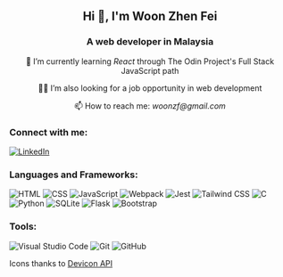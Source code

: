 <h2 align="center">Hi 👋, I'm Woon Zhen Fei</h2>
<h3 align="center">A web developer in Malaysia</h3>
<p align="center">🌱 I’m currently learning <i>React</i> through The Odin Project's Full Stack JavaScript path</p>
<p align="center">🙇‍♂️ I’m also looking for a job opportunity in web development</p>
<p align="center">📫 How to reach me: <i>woonzf@gmail.com</i></p>

<h3 align="left">Connect with me:</h3>
<p align="left">
  <a href="https://linkedin.com/in/woonzf" target="_blank" rel="noreferrer">
    <img src="https://deviconapi.vercel.app/linkedin?size=40" alt="LinkedIn" title="LinkedIn"/>
  </a>
</p>

<h3>Languages and Frameworks:</h3>
<p>
  <picture>
    <img src="https://deviconapi.vercel.app/html5?size=40" alt="HTML" title="HTML"/>
  </picture>
  <picture>
    <img src="https://deviconapi.vercel.app/css3?size=40" alt="CSS" title="CSS"/>
  </picture>
  <picture>
    <img src="https://deviconapi.vercel.app/javascript?size=40" alt="JavaScript" title="JavaScript"/>
  </picture>
  <picture>
    <img src="https://deviconapi.vercel.app/webpack?size=40" alt="Webpack" title="Webpack"/>
  </picture>
  <picture>
    <img src="https://deviconapi.vercel.app/jest?size=40" alt="Jest" title="Jest"/>
  </picture>
  <picture>
    <img src="https://deviconapi.vercel.app/tailwindcss?size=40" alt="Tailwind CSS" title="Tailwind CSS"/>
  </picture>
  <picture>
    <img src="https://deviconapi.vercel.app/c?size=40" alt="C" title="C"/>
  </picture>
  <picture>
    <img src="https://deviconapi.vercel.app/python?size=40" alt="Python" title="Python"/>
  </picture>
  <picture>
    <img src="https://deviconapi.vercel.app/sqlite?size=40" alt="SQLite" title="SQLite"/>
  </picture>
  <picture>
    <source media="(prefers-color-scheme: dark)" srcset="https://deviconapi.vercel.app/flask?color=FFFFFF&size=40">
    <img src="https://deviconapi.vercel.app/flask?size=40" alt="Flask" title="Flask"/>
  </picture>
  <picture>
    <img src="https://deviconapi.vercel.app/bootstrap?size=40" alt="Bootstrap" title="Bootstrap"/>
  </picture>
</p>

<h3>Tools:</h3>
<p>
  <picture>
    <img src="https://deviconapi.vercel.app/vscode?size=40" alt="Visual Studio Code" title="Visual Studio Code"/>
  </picture>
  <picture>
    <img src="https://deviconapi.vercel.app/git?size=40" alt="Git" title="Git"/>
  </picture>
  <picture>
    <source media="(prefers-color-scheme: dark)" srcset="https://deviconapi.vercel.app/github?color=FFFFFF&size=40">
    <img src="https://deviconapi.vercel.app/github?size=40" alt="GitHub" title="GitHub"/>
  </picture>
</p>

Icons thanks to [Devicon API](https://github.com/lunatic-fox/deviconapi)

<!-- ## Hi there 👋 -->

<!--
**woonzf/woonzf** is a ✨ _special_ ✨ repository because its `README.md` (this file) appears on your GitHub profile.

Here are some ideas to get you started:

- 🔭 I’m currently working on ...
- 🌱 I’m currently learning ...
- 👯 I’m looking to collaborate on ...
- 🤔 I’m looking for help with ...
- 💬 Ask me about ...
- 📫 How to reach me: ...
- 😄 Pronouns: ...
- ⚡ Fun fact: ...
-->
